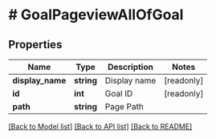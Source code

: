 # # GoalPageviewAllOfGoal

## Properties

Name | Type | Description | Notes
------------ | ------------- | ------------- | -------------
**display_name** | **string** | Display name | [readonly]
**id** | **int** | Goal ID | [readonly]
**path** | **string** | Page Path |

[[Back to Model list]](../../README.md#models) [[Back to API list]](../../README.md#endpoints) [[Back to README]](../../README.md)
